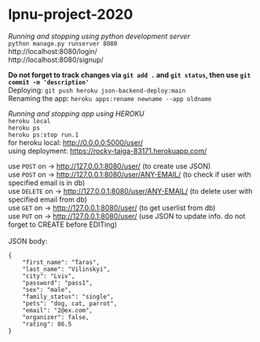 # lpnu-project-2020
*Running and stopping using python development server*<br>
```python manage.py runserver 8080```<br>
http://localhost:8080/login/ <br>
http://localhost:8080/signup/

**Do not forget to track changes via ```git add .``` and ```git status```, then use ```git commit -m 'description'```<br>**
Deploying: ```git push heroku json-backend-deploy:main```<br>
Renaming the app: ```heroku apps:rename newname --app oldname```

*Running and stopping app using HEROKU*<br>
```heroku local```<br>
```heroku ps```<br>
```heroku ps:stop run.1```<br>
for heroku local: http://0.0.0.0:5000/user/ <br>
using deployment: https://rocky-taiga-83171.herokuapp.com/ 

use ```POST``` on -> http://127.0.0.1:8080/user/ (to create use JSON) <br>
use ```POST``` on -> http://127.0.0.1:8080/user/ANY-EMAIL/  (to check if user with specified email is in db) <br>
use ```DELETE``` on -> http://127.0.0.1:8080/user/ANY-EMAIL/ (to delete user with specified email from db) <br>
use ```GET``` on -> http://127.0.0.1:8080/user/ (to get userlist from db) <br>
use ```PUT``` on -> http://127.0.0.1:8080/user/ (use JSON to update info. do not forget to CREATE before EDITing) <br><br>
JSON body:
```
{
    "first_name": "Taras",
    "last_name": "Vilinskyi",
    "city": "Lviv",
    "password": "pass1",
    "sex": "male",
    "family_status": "single",
    "pets": "dog, cat, parrot",
    "email": "2@ex.com",
    "organizer": false,
    "rating": 86.5
}
```